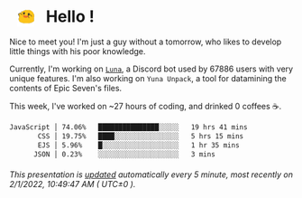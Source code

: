 <h1>   <img src="./spoink.gif" style="vertical-align:middle;" width="30px">   Hello ! </h1>

Nice to meet you! I'm just a guy without a tomorrow, who likes to develop little things with his poor knowledge.

Currently, I'm working on <a href='https://github.com/Asgarrrr/Luna'>`Luna`</a>, a Discord bot used by 67886 users with very unique features. I'm also working on `Yuna Unpack`, a tool for datamining the contents of Epic Seven's files.

This week, I've worked on ~27 hours of coding, and drinked 0 coffees ☕.

```
JavaScript │ 74.06%   ███████████████░░░░░   19 hrs 41 mins
       CSS │ 19.75%   ████░░░░░░░░░░░░░░░░   5 hrs 15 mins
       EJS │ 5.96%    █░░░░░░░░░░░░░░░░░░░   1 hr 35 mins
      JSON │ 0.23%    ░░░░░░░░░░░░░░░░░░░░   3 mins
```

###### This presentation is [updated](https://github.com/Asgarrrr) automatically every 5 minute, most recently on 2/1/2022, 10:49:47 AM ( UTC±0 ).